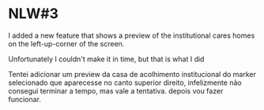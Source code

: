 # NLW#3
 
I added a new feature that shows a preview of the institutional cares homes on the left-up-corner of the screen.

Unfortunately I couldn't make it in time, but that is what I did

Tentei adicionar um preview da casa de acolhimento institucional do marker selecionado que aparecesse no canto superior direito, infelizmente não consegui terminar a tempo, mas vale a tentativa. depois vou fazer funcionar. 
